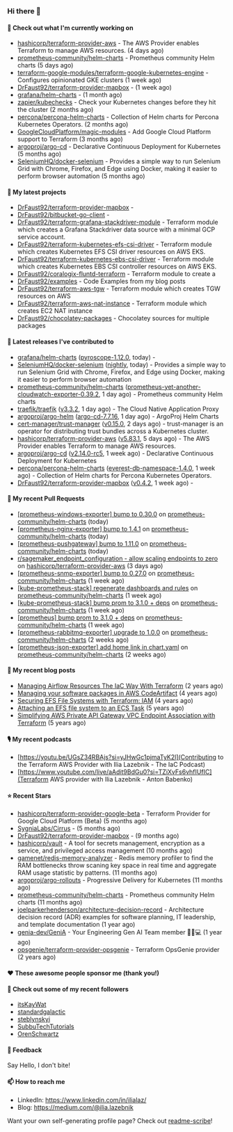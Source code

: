 ### Hi there 👋

#### 👷 Check out what I'm currently working on

- [hashicorp/terraform-provider-aws](https://github.com/hashicorp/terraform-provider-aws) - The AWS Provider enables Terraform to manage AWS resources. (4 days ago)
- [prometheus-community/helm-charts](https://github.com/prometheus-community/helm-charts) - Prometheus community Helm charts (5 days ago)
- [terraform-google-modules/terraform-google-kubernetes-engine](https://github.com/terraform-google-modules/terraform-google-kubernetes-engine) - Configures opinionated GKE clusters (1 week ago)
- [DrFaust92/terraform-provider-mapbox](https://github.com/DrFaust92/terraform-provider-mapbox) -  (1 week ago)
- [grafana/helm-charts](https://github.com/grafana/helm-charts) -  (1 month ago)
- [zapier/kubechecks](https://github.com/zapier/kubechecks) - Check your Kubernetes changes before they hit the cluster (2 months ago)
- [percona/percona-helm-charts](https://github.com/percona/percona-helm-charts) - Collection of Helm charts for Percona Kubernetes Operators. (2 months ago)
- [GoogleCloudPlatform/magic-modules](https://github.com/GoogleCloudPlatform/magic-modules) - Add Google Cloud Platform support to Terraform (3 months ago)
- [argoproj/argo-cd](https://github.com/argoproj/argo-cd) - Declarative Continuous Deployment for Kubernetes (5 months ago)
- [SeleniumHQ/docker-selenium](https://github.com/SeleniumHQ/docker-selenium) - Provides a simple way to run Selenium Grid with Chrome, Firefox, and Edge using Docker, making it easier to perform browser automation (5 months ago)

#### 🌱 My latest projects

- [DrFaust92/terraform-provider-mapbox](https://github.com/DrFaust92/terraform-provider-mapbox) - 
- [DrFaust92/bitbucket-go-client](https://github.com/DrFaust92/bitbucket-go-client) - 
- [DrFaust92/terraform-grafana-stackdriver-module](https://github.com/DrFaust92/terraform-grafana-stackdriver-module) - Terraform module which creates a Grafana Stackdriver data source with a minimal GCP service account.
- [DrFaust92/terraform-kubernetes-efs-csi-driver](https://github.com/DrFaust92/terraform-kubernetes-efs-csi-driver) - Terraform module which creates Kubernetes EFS CSI driver resources on AWS EKS.
- [DrFaust92/terraform-kubernetes-ebs-csi-driver](https://github.com/DrFaust92/terraform-kubernetes-ebs-csi-driver) - Terraform module which creates Kubernetes EBS CSI controller resources on AWS EKS.
- [DrFaust92/coralogix-fluntd-terraform](https://github.com/DrFaust92/coralogix-fluntd-terraform) - Terraform module to create a 
- [DrFaust92/examples](https://github.com/DrFaust92/examples) - Code Examples from my blog posts
- [DrFaust92/terraform-aws-tgw](https://github.com/DrFaust92/terraform-aws-tgw) - Terraform module which creates TGW resources on AWS
- [DrFaust92/terraform-aws-nat-instance](https://github.com/DrFaust92/terraform-aws-nat-instance) - Terraform module which creates EC2 NAT instance
- [DrFaust92/chocolatey-packages](https://github.com/DrFaust92/chocolatey-packages) - Chocolatey sources for multiple packages

#### 🔭 Latest releases I've contributed to

- [grafana/helm-charts](https://github.com/grafana/helm-charts) ([pyroscope-1.12.0](https://github.com/grafana/helm-charts/releases/tag/pyroscope-1.12.0), today) - 
- [SeleniumHQ/docker-selenium](https://github.com/SeleniumHQ/docker-selenium) ([nightly](https://github.com/SeleniumHQ/docker-selenium/releases/tag/nightly), today) - Provides a simple way to run Selenium Grid with Chrome, Firefox, and Edge using Docker, making it easier to perform browser automation
- [prometheus-community/helm-charts](https://github.com/prometheus-community/helm-charts) ([prometheus-yet-another-cloudwatch-exporter-0.39.2](https://github.com/prometheus-community/helm-charts/releases/tag/prometheus-yet-another-cloudwatch-exporter-0.39.2), 1 day ago) - Prometheus community Helm charts
- [traefik/traefik](https://github.com/traefik/traefik) ([v3.3.2](https://github.com/traefik/traefik/releases/tag/v3.3.2), 1 day ago) - The Cloud Native Application Proxy
- [argoproj/argo-helm](https://github.com/argoproj/argo-helm) ([argo-cd-7.7.16](https://github.com/argoproj/argo-helm/releases/tag/argo-cd-7.7.16), 1 day ago) - ArgoProj Helm Charts
- [cert-manager/trust-manager](https://github.com/cert-manager/trust-manager) ([v0.15.0](https://github.com/cert-manager/trust-manager/releases/tag/v0.15.0), 2 days ago) - trust-manager is an operator for distributing trust bundles across a Kubernetes cluster.
- [hashicorp/terraform-provider-aws](https://github.com/hashicorp/terraform-provider-aws) ([v5.83.1](https://github.com/hashicorp/terraform-provider-aws/releases/tag/v5.83.1), 5 days ago) - The AWS Provider enables Terraform to manage AWS resources.
- [argoproj/argo-cd](https://github.com/argoproj/argo-cd) ([v2.14.0-rc5](https://github.com/argoproj/argo-cd/releases/tag/v2.14.0-rc5), 1 week ago) - Declarative Continuous Deployment for Kubernetes
- [percona/percona-helm-charts](https://github.com/percona/percona-helm-charts) ([everest-db-namespace-1.4.0](https://github.com/percona/percona-helm-charts/releases/tag/everest-db-namespace-1.4.0), 1 week ago) - Collection of Helm charts for Percona Kubernetes Operators.
- [DrFaust92/terraform-provider-mapbox](https://github.com/DrFaust92/terraform-provider-mapbox) ([v0.4.2](https://github.com/DrFaust92/terraform-provider-mapbox/releases/tag/v0.4.2), 1 week ago) - 

#### 🔨 My recent Pull Requests

- [[prometheus-windows-exporter] bump to 0.30.0](https://github.com/prometheus-community/helm-charts/pull/5172) on [prometheus-community/helm-charts](https://github.com/prometheus-community/helm-charts) (today)
- [[prometheus-nginx-exporter] bump to 1.4.1](https://github.com/prometheus-community/helm-charts/pull/5171) on [prometheus-community/helm-charts](https://github.com/prometheus-community/helm-charts) (today)
- [[prometheus-pushgateway] bump to 1.11.0](https://github.com/prometheus-community/helm-charts/pull/5170) on [prometheus-community/helm-charts](https://github.com/prometheus-community/helm-charts) (today)
- [r/sagemaker_endpoint_configuration - allow scaling endpoints to zero](https://github.com/hashicorp/terraform-provider-aws/pull/40882) on [hashicorp/terraform-provider-aws](https://github.com/hashicorp/terraform-provider-aws) (3 days ago)
- [[prometheus-snmp-exporter] bump to 0.27.0](https://github.com/prometheus-community/helm-charts/pull/5118) on [prometheus-community/helm-charts](https://github.com/prometheus-community/helm-charts) (1 week ago)
- [[kube-prometheus-stack] regenerate dashboards and rules](https://github.com/prometheus-community/helm-charts/pull/5117) on [prometheus-community/helm-charts](https://github.com/prometheus-community/helm-charts) (1 week ago)
- [[kube-prometheus-stack] bump prom to 3.1.0 &#43; deps](https://github.com/prometheus-community/helm-charts/pull/5111) on [prometheus-community/helm-charts](https://github.com/prometheus-community/helm-charts) (1 week ago)
- [[prometheus] bump prom to 3.1.0 &#43; deps](https://github.com/prometheus-community/helm-charts/pull/5110) on [prometheus-community/helm-charts](https://github.com/prometheus-community/helm-charts) (1 week ago)
- [[prometheus-rabbitmq-exporter] upgrade to 1.0.0](https://github.com/prometheus-community/helm-charts/pull/5100) on [prometheus-community/helm-charts](https://github.com/prometheus-community/helm-charts) (2 weeks ago)
- [[prometheus-json-exporter] add home link in chart.yaml](https://github.com/prometheus-community/helm-charts/pull/5098) on [prometheus-community/helm-charts](https://github.com/prometheus-community/helm-charts) (2 weeks ago)

#### 📜 My recent blog posts

- [Managing Airflow Resources The IaC Way With Terraform](https://engineering.placer.ai/managing-airflow-resources-the-iac-way-with-terraform-ea5b8db573ad?source=rss-cac402f06fa8------2) (2 years ago)
- [Managing your software packages in AWS CodeArtifact](https://medium.com/@ilia.lazebnik/managing-your-software-packages-in-aws-codeartifact-12d00053e243?source=rss-cac402f06fa8------2) (4 years ago)
- [Securing EFS File Systems with Terraform: IAM](https://medium.com/@ilia.lazebnik/securing-efs-file-systems-with-terraform-iam-d2a066c198ab?source=rss-cac402f06fa8------2) (4 years ago)
- [Attaching an EFS file system to an ECS Task](https://medium.com/@ilia.lazebnik/attaching-an-efs-file-system-to-an-ecs-task-7bd15b76a6ef?source=rss-cac402f06fa8------2) (5 years ago)
- [Simplifying AWS Private API Gateway VPC Endpoint Association with Terraform](https://medium.com/@ilia.lazebnik/simplifying-aws-private-api-gateway-vpc-endpoint-association-with-terraform-b379a247afbf?source=rss-cac402f06fa8------2) (5 years ago)

#### 🎙️ My recent podcasts
- [https://youtu.be/UGsZ34RBAjs?si=yJHwGc1pjmaTyK2l](Contributing to the Terraform AWS Provider with Ilia Lazebnik - The IaC Podcast)
- [https://www.youtube.com/live/aAdit9BdGu0?si=TZiXvFs6vhfIUfIC](Terraform AWS provider with Ilia Lazebnik - Anton Babenko)

#### ⭐ Recent Stars

- [hashicorp/terraform-provider-google-beta](https://github.com/hashicorp/terraform-provider-google-beta) - Terraform Provider for Google Cloud Platform (Beta) (5 months ago)
- [SygniaLabs/Cirrus](https://github.com/SygniaLabs/Cirrus) -  (5 months ago)
- [DrFaust92/terraform-provider-mapbox](https://github.com/DrFaust92/terraform-provider-mapbox) -  (9 months ago)
- [hashicorp/vault](https://github.com/hashicorp/vault) - A tool for secrets management, encryption as a service, and privileged access management (10 months ago)
- [gamenet/redis-memory-analyzer](https://github.com/gamenet/redis-memory-analyzer) - Redis memory profiler to find the RAM bottlenecks throw scaning key space in real time and aggregate RAM usage statistic by patterns. (11 months ago)
- [argoproj/argo-rollouts](https://github.com/argoproj/argo-rollouts) - Progressive Delivery for Kubernetes (11 months ago)
- [prometheus-community/helm-charts](https://github.com/prometheus-community/helm-charts) - Prometheus community Helm charts (11 months ago)
- [joelparkerhenderson/architecture-decision-record](https://github.com/joelparkerhenderson/architecture-decision-record) - Architecture decision record (ADR) examples for software planning, IT leadership, and template documentation (1 year ago)
- [genia-dev/GeniA](https://github.com/genia-dev/GeniA) - Your Engineering Gen AI Team member 🧬🤖💻 (1 year ago)
- [opsgenie/terraform-provider-opsgenie](https://github.com/opsgenie/terraform-provider-opsgenie) - Terraform OpsGenie provider (2 years ago)

#### ❤️ These awesome people sponsor me (thank you!)


#### 👯 Check out some of my recent followers

- [itsKayWat](https://github.com/itsKayWat)
- [standardgalactic](https://github.com/standardgalactic)
- [steblynskyi](https://github.com/steblynskyi)
- [SubbuTechTutorials](https://github.com/SubbuTechTutorials)
- [OrenSchwartz](https://github.com/OrenSchwartz)

#### 💬 Feedback

Say Hello, I don't bite!

#### 📫 How to reach me

- LinkedIn: https://www.linkedin.com/in/ilialaz/
- Blog: https://medium.com/@ilia.lazebnik

Want your own self-generating profile page? Check out [readme-scribe](https://github.com/muesli/readme-scribe)!


